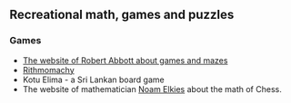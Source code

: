 ## Recreational math, games and puzzles
### Games
- [The website of Robert Abbott about games and mazes](http://www.logicmazes.com/games/index.htm)
- [Rithmomachy](https://en.wikipedia.org/wiki/Rithmomachy)
- Kotu Elima - a Sri Lankan board game
- The website of mathematician [Noam Elkies](https://people.math.harvard.edu/~elkies/) about the math of Chess.
